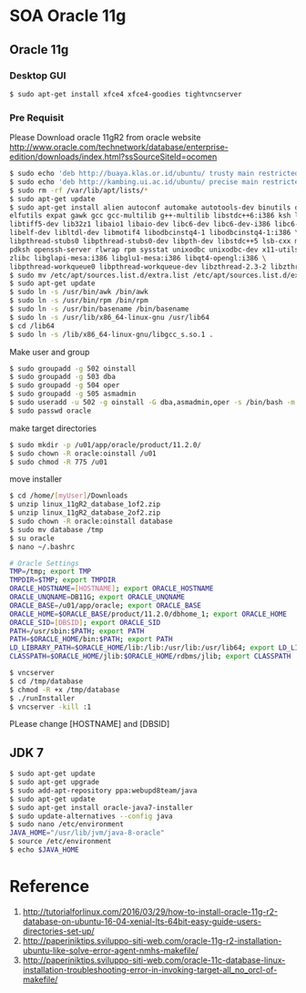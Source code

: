 # SOA Oracle 11g

## Oracle 11g
### Desktop GUI
```sh
$ sudo apt-get install xfce4 xfce4-goodies tightvncserver
```
### Pre Requisit
Please Download oracle 11gR2 from oracle website
http://www.oracle.com/technetwork/database/enterprise-edition/downloads/index.html?ssSourceSiteId=ocomen

```sh
$ sudo echo 'deb http://buaya.klas.or.id/ubuntu/ trusty main restricted universe multiverse' >> /etc/apt/sources.list.d/extra.list
$ sudo echo 'deb http://kambing.ui.ac.id/ubuntu/ precise main restricted universe multiverse' >> /etc/apt/sources.list.d/extra.list
$ sudo rm -rf /var/lib/apt/lists/*
$ sudo apt-get update
$ sudo apt-get install alien autoconf automake autotools-dev binutils doxygen \
elfutils expat gawk gcc gcc-multilib g++-multilib libstdc++6:i386 ksh less libtiff5 \
libtiff5-dev lib32z1 libaio1 libaio-dev libc6-dev libc6-dev-i386 libc6-i386 \
libelf-dev libltdl-dev libmotif4 libodbcinstq4-1 libodbcinstq4-1:i386 \
libpthread-stubs0 libpthread-stubs0-dev libpth-dev libstdc++5 lsb-cxx make \
pdksh openssh-server rlwrap rpm sysstat unixodbc unixodbc-dev x11-utils \
zlibc libglapi-mesa:i386 libglu1-mesa:i386 libqt4-opengl:i386 \
libpthread-workqueue0 libpthread-workqueue-dev libzthread-2.3-2 libzthread-dev
$ sudo mv /etc/apt/sources.list.d/extra.list /etc/apt/sources.list.d/extra.list.backup
$ sudo apt-get update
$ sudo ln -s /usr/bin/awk /bin/awk
$ sudo ln -s /usr/bin/rpm /bin/rpm
$ sudo ln -s /usr/bin/basename /bin/basename
$ sudo ln -s /usr/lib/x86_64-linux-gnu /usr/lib64
$ cd /lib64
$ sudo ln -s /lib/x86_64-linux-gnu/libgcc_s.so.1 .
```
Make user and group
```sh
$ sudo groupadd -g 502 oinstall
$ sudo groupadd -g 503 dba
$ sudo groupadd -g 504 oper
$ sudo groupadd -g 505 asmadmin
$ sudo useradd -u 502 -g oinstall -G dba,asmadmin,oper -s /bin/bash -m oracle
$ sudo passwd oracle
```
make target directories
```sh
$ sudo mkdir -p /u01/app/oracle/product/11.2.0/
$ sudo chown -R oracle:oinstall /u01
$ sudo chmod -R 775 /u01
```
move installer
```sh
$ cd /home/[myUser]/Downloads
$ unzip linux_11gR2_database_1of2.zip
$ unzip linux_11gR2_database_2of2.zip
$ sudo chown -R oracle:oinstall database
$ sudo mv database /tmp
$ su oracle
$ nano ~/.bashrc

# Oracle Settings
TMP=/tmp; export TMP
TMPDIR=$TMP; export TMPDIR
ORACLE_HOSTNAME=[HOSTNAME]; export ORACLE_HOSTNAME
ORACLE_UNQNAME=DB11G; export ORACLE_UNQNAME
ORACLE_BASE=/u01/app/oracle; export ORACLE_BASE
ORACLE_HOME=$ORACLE_BASE/product/11.2.0/dbhome_1; export ORACLE_HOME
ORACLE_SID=[DBSID]; export ORACLE_SID
PATH=/usr/sbin:$PATH; export PATH
PATH=$ORACLE_HOME/bin:$PATH; export PATH
LD_LIBRARY_PATH=$ORACLE_HOME/lib:/lib:/usr/lib:/usr/lib64; export LD_LIBRARY_PATH
CLASSPATH=$ORACLE_HOME/jlib:$ORACLE_HOME/rdbms/jlib; export CLASSPATH

$ vncserver
$ cd /tmp/database
$ chmod -R +x /tmp/database
$ ./runInstaller
$ vncserver -kill :1
```
PLease change [HOSTNAME] and [DBSID]



## JDK 7

```sh
$ sudo apt-get update
$ sudo apt-get upgrade
$ sudo add-apt-repository ppa:webupd8team/java
$ sudo apt-get update
$ sudo apt-get install oracle-java7-installer
$ sudo update-alternatives --config java
$ sudo nano /etc/environment
JAVA_HOME="/usr/lib/jvm/java-8-oracle"
$ source /etc/environment
$ echo $JAVA_HOME
```


# Reference
 1. http://tutorialforlinux.com/2016/03/29/how-to-install-oracle-11g-r2-database-on-ubuntu-16-04-xenial-lts-64bit-easy-guide-users-directories-set-up/
 2. http://paperiniktips.sviluppo-siti-web.com/oracle-11g-r2-installation-ubuntu-like-solve-error-agent-nmhs-makefile/
 3. http://paperiniktips.sviluppo-siti-web.com/oracle-11c-database-linux-installation-troubleshooting-error-in-invoking-target-all_no_orcl-of-makefile/



